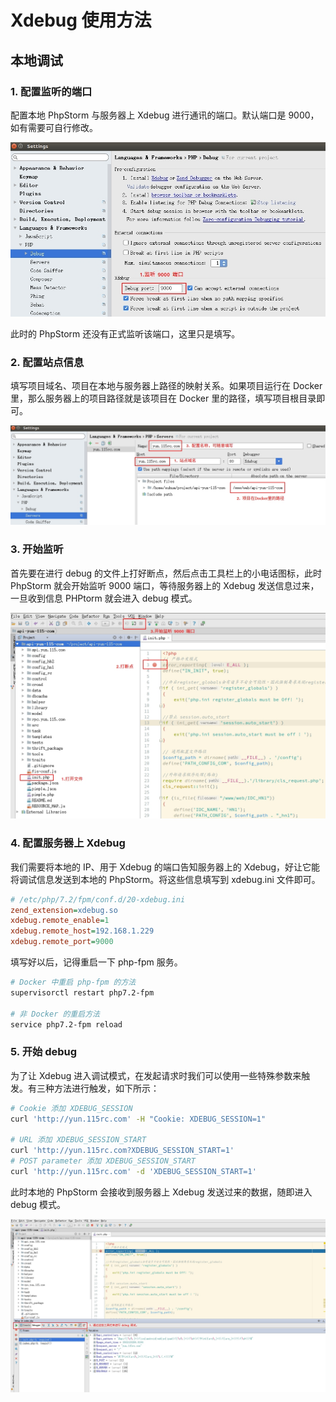 # Xdebug 使用方法

## 本地调试

### 1. 配置监听的端口

配置本地 PhpStorm 与服务器上 Xdebug 进行通讯的端口。默认端口是 9000，如有需要可自行修改。

![](img/01-local-settings-xdebug-port.jpg)

此时的 PhpStorm 还没有正式监听该端口，这里只是填写。

### 2. 配置站点信息

填写项目域名、项目在本地与服务器上路径的映射关系。如果项目运行在 Docker 里，那么服务器上的项目路径就是该项目在 Docker 里的路径，填写项目根目录即可。

![](img/02-local-settings-xdebug-servers.jpg)

### 3. 开始监听

首先要在进行 debug 的文件上打好断点，然后点击工具栏上的小电话图标，此时 PhpStorm 就会开始监听 9000 端口，等待服务器上的 Xdebug 发送信息过来，一旦收到信息 PHPtorm 就会进入 debug 模式。

![](img/03-local-settings-xdebug-debug.jpg)

### 4. 配置服务器上 Xdebug

我们需要将本地的 IP、用于 Xdebug 的端口告知服务器上的 Xdebug，好让它能将调试信息发送到本地的 PhpStorm。将这些信息填写到 xdebug.ini 文件即可。

```php.ini
# /etc/php/7.2/fpm/conf.d/20-xdebug.ini 
zend_extension=xdebug.so
xdebug.remote_enable=1
xdebug.remote_host=192.168.1.229
xdebug.remote_port=9000
```

填写好以后，记得重启一下 php-fpm 服务。

```bash
# Docker 中重启 php-fpm 的方法
supervisorctl restart php7.2-fpm

# 非 Docker 的重启方法
service php7.2-fpm reload
```

### 5. 开始 debug

为了让 Xdebug 进入调试模式，在发起请求时我们可以使用一些特殊参数来触发。有三种方法进行触发，如下所示：

```bash
# Cookie 添加 XDEBUG_SESSION
curl 'http://yun.115rc.com' -H "Cookie: XDEBUG_SESSION=1"

# URL 添加 XDEBUG_SESSION_START
curl 'http://yun.115rc.com?XDEBUG_SESSION_START=1'
# POST parameter 添加 XDEBUG_SESSION_START
curl 'http://yun.115rc.com' -d 'XDEBUG_SESSION_START=1'
```

此时本地的 PhpStorm 会接收到服务器上 Xdebug 发送过来的数据，随即进入 debug 模式。

![](img/04-local-settings-xdebug-debug2.jpg)
